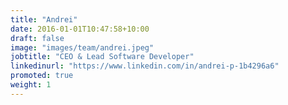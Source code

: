 ```yaml
---
title: "Andrei"
date: 2016-01-01T10:47:58+10:00
draft: false
image: "images/team/andrei.jpeg"
jobtitle: "CEO & Lead Software Developer"
linkedinurl: "https://www.linkedin.com/in/andrei-p-1b4296a6"
promoted: true
weight: 1
---
```

